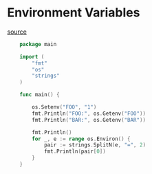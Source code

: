 
# Environment Variables
[source](https://gobyexample.com/environment-variables)

```go
    package main

    import (
        "fmt"
        "os"
        "strings"
    )

    func main() {

        os.Setenv("FOO", "1")
        fmt.Println("FOO:", os.Getenv("FOO"))
        fmt.Println("BAR:", os.Getenv("BAR"))

        fmt.Println()
        for _, e := range os.Environ() {
            pair := strings.SplitN(e, "=", 2)
            fmt.Println(pair[0])
        }
    }
```

